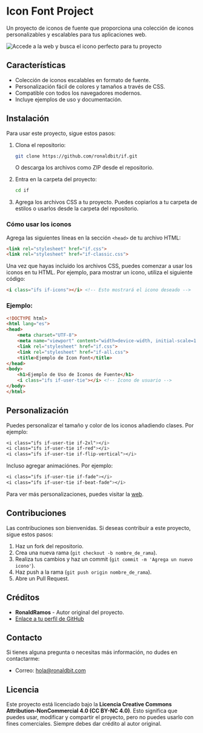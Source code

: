 # Icon Font Project

Un proyecto de iconos de fuente que proporciona una colección de iconos personalizables y escalables para tus aplicaciones web.

![Accede a la web y busca el icono perfecto para tu proyecto](https://icons.ronaldbit.com/assets/img/ifont.png)


## Características

- Colección de iconos escalables en formato de fuente.
- Personalización fácil de colores y tamaños a través de CSS.
- Compatible con todos los navegadores modernos.
- Incluye ejemplos de uso y documentación.

## Instalación

Para usar este proyecto, sigue estos pasos:

1. Clona el repositorio:
   ```bash
   git clone https://github.com/ronaldbit/if.git
   ```

   O descarga los archivos como ZIP desde el repositorio.

2. Entra en la carpeta del proyecto:
   ```bash
   cd if
   ```

3. Agrega los archivos CSS a tu proyecto. Puedes copiarlos a tu carpeta de estilos o usarlos desde la carpeta del repositorio.

### Cómo usar los iconos

Agrega las siguientes líneas en la sección `<head>` de tu archivo HTML:

```html
<link rel="stylesheet" href="if.css">
<link rel="stylesheet" href="if-classic.css">
```

Una vez que hayas incluido los archivos CSS, puedes comenzar a usar los iconos en tu HTML. Por ejemplo, para mostrar un icono, utiliza el siguiente código:

```html
<i class="ifs if-icons"></i> <!-- Esto mostrará el icono deseado -->
```

### Ejemplo:

```html
<!DOCTYPE html>
<html lang="es">
<head>
    <meta charset="UTF-8">
    <meta name="viewport" content="width=device-width, initial-scale=1.0">
    <link rel="stylesheet" href="if.css">
    <link rel="stylesheet" href="if-all.css">
    <title>Ejemplo de Icon Font</title>
</head>
<body>
    <h1>Ejemplo de Uso de Iconos de Fuente</h1>
    <i class="ifs if-user-tie"></i> <!-- Icono de usuario -->
</body>
</html>
```

## Personalización

Puedes personalizar el tamaño y color de los iconos añadiendo clases. Por ejemplo:

```css
<i class="ifs if-user-tie if-2xl"></i>
<i class="ifs if-user-tie if-red"></i>
<i class="ifs if-user-tie if-flip-vertical"></i>
```

Incluso agregar animaciónes. Por ejemplo:

```css
<i class="ifs if-user-tie if-fade"></i>
<i class="ifs if-user-tie if-beat-fade"></i>
```

Para ver más personalizaciones, puedes visitar la [web](https://icons.ronaldbit.com).

## Contribuciones

Las contribuciones son bienvenidas. Si deseas contribuir a este proyecto, sigue estos pasos:

1. Haz un fork del repositorio.
2. Crea una nueva rama (`git checkout -b nombre_de_rama`).
3. Realiza tus cambios y haz un commit (`git commit -m 'Agrega un nuevo icono'`).
4. Haz push a la rama (`git push origin nombre_de_rama`).
5. Abre un Pull Request.

## Créditos

- **RonaldRamos** - Autor original del proyecto.
- [Enlace a tu perfil de GitHub](https://github.com/ronaldbit)

## Contacto

Si tienes alguna pregunta o necesitas más información, no dudes en contactarme:

- Correo: hola@ronaldbit.com

## Licencia

Este proyecto está licenciado bajo la **Licencia Creative Commons Attribution-NonCommercial 4.0 (CC BY-NC 4.0)**. Esto significa que puedes usar, modificar y compartir el proyecto, pero no puedes usarlo con fines comerciales. Siempre debes dar crédito al autor original.
